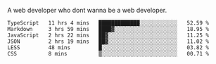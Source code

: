 A web developer who dont wanna be a web developer.

<!--START_SECTION:waka-->

```text
TypeScript   11 hrs 4 mins   █████████████░░░░░░░░░░░░   52.59 %
Markdown     3 hrs 59 mins   ████▓░░░░░░░░░░░░░░░░░░░░   18.95 %
JavaScript   2 hrs 22 mins   ██▓░░░░░░░░░░░░░░░░░░░░░░   11.25 %
JSON         2 hrs 19 mins   ██▓░░░░░░░░░░░░░░░░░░░░░░   11.02 %
LESS         48 mins         █░░░░░░░░░░░░░░░░░░░░░░░░   03.82 %
CSS          8 mins          ▒░░░░░░░░░░░░░░░░░░░░░░░░   00.71 %
```

<!--END_SECTION:waka-->
